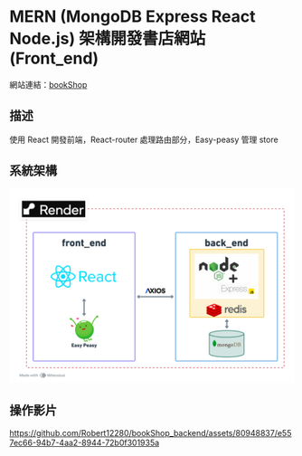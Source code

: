 # MERN (MongoDB Express React Node.js) 架構開發書店網站(Front_end)

網站連結：[bookShop](https://bookshop-8u9l.onrender.com)

## 描述

使用 React 開發前端，React-router 處理路由部分，Easy-peasy 管理 store

## 系統架構

![architecture](./readme//architecture.png)

## 操作影片

https://github.com/Robert12280/bookShop_backend/assets/80948837/e557ec66-94b7-4aa2-8944-72b0f301935a

